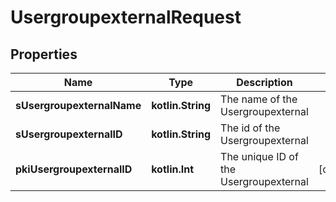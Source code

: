 
# UsergroupexternalRequest

## Properties
| Name | Type | Description | Notes |
| ------------ | ------------- | ------------- | ------------- |
| **sUsergroupexternalName** | **kotlin.String** | The name of the Usergroupexternal |  |
| **sUsergroupexternalID** | **kotlin.String** | The id of the Usergroupexternal |  |
| **pkiUsergroupexternalID** | **kotlin.Int** | The unique ID of the Usergroupexternal |  [optional] |



